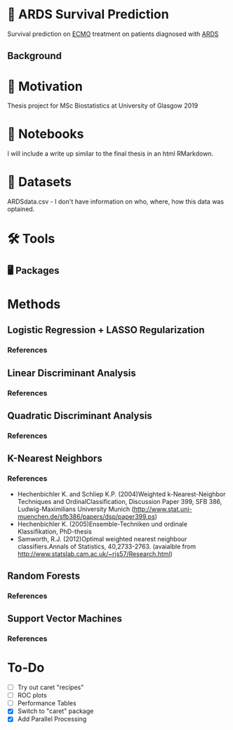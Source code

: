 # 💉 ARDS Survival Prediction
Survival prediction on [ECMO](https://en.wikipedia.org/wiki/Extracorporeal_membrane_oxygenation) treatment on patients diagnosed with [ARDS](https://en.wikipedia.org/wiki/Acute_respiratory_distress_syndrome)

## Background


# 🌱 Motivation
Thesis project for MSc Biostatistics at University of Glasgow 2019

# 📓 Notebooks
I will include a write up similar to the final thesis in an html RMarkdown.

# 📁 Datasets
ARDSdata.csv - I don't have information on who, where, how this data was optained.

# 🛠️ Tools
## 🖥️ Packages


# Methods

## Logistic Regression + LASSO Regularization
### References

## Linear Discriminant Analysis
### References

## Quadratic Discriminant Analysis
### References

## K-Nearest Neighbors
### References

- Hechenbichler K. and Schliep K.P. (2004)Weighted k-Nearest-Neighbor Techniques and OrdinalClassification, Discussion Paper 399, SFB 386, Ludwig-Maximilians University Munich (http://www.stat.uni-muenchen.de/sfb386/papers/dsp/paper399.ps)
- Hechenbichler K. (2005)Ensemble-Techniken und ordinale Klassifikation, PhD-thesis
- Samworth, R.J. (2012)Optimal weighted nearest neighbour classifiers.Annals of Statistics, 40,2733-2763. (avaialble from http://www.statslab.cam.ac.uk/~rjs57/Research.html)


## Random Forests
### References


## Support Vector Machines
### References


# To-Do

- [ ] Try out caret "recipes"  
- [ ] ROC plots
- [ ] Performance Tables
- [x] Switch to "caret" package
- [x] Add Parallel Processing
